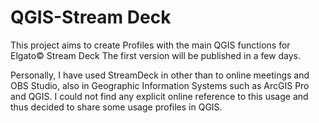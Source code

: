 # QGIS-Stream Deck 
This project aims to create Profiles with the main QGIS functions for Elgato© Stream Deck
The first version will be published in a few days.

Personally, I have used StreamDeck in other than to online meetings and OBS Studio, also in Geographic Information Systems such as ArcGIS Pro and QGIS.
I could not find any explicit online reference to this usage and thus decided to share some usage profiles in QGIS.

